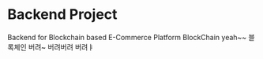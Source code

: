 # Backend Project 
Backend for Blockchain based E-Commerce Platform
BlockChain yeah~~
블록체인 버려~
버려버려
버려ㅑ